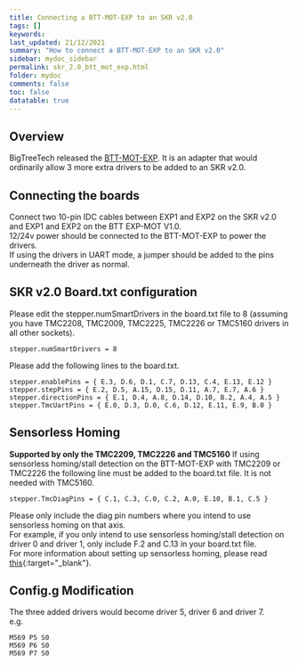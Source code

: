 ```yaml
---
title: Connecting a BTT-MOT-EXP to an SKR v2.0
tags: []
keywords: 
last_updated: 21/12/2021
summary: "How to connect a BTT-MOT-EXP to an SKR v2.0"
sidebar: mydoc_sidebar
permalink: skr_2.0_btt_mot_exp.html
folder: mydoc
comments: false
toc: false
datatable: true
---
```


## Overview

BigTreeTech released the [BTT-MOT-EXP](https://github.com/bigtreetech/BTT-Expansion-module/tree/master/BTT%20EXP-MOT). It is an adapter that would ordinarily allow 3 more extra drivers to be added to an SKR v2.0. 

## Connecting the boards

Connect two 10-pin IDC cables between EXP1 and EXP2 on the SKR v2.0 and EXP1 and EXP2 on the BTT EXP-MOT V1.0.  
12/24v power should be connected to the BTT-MOT-EXP to power the drivers.  
If using the drivers in UART mode, a jumper should be added to the pins underneath the driver as normal.  

## SKR v2.0 Board.txt configuration

Please edit the stepper.numSmartDrivers in the board.txt file to 8 (assuming you have TMC2208, TMC2009, TMC2225, TMC2226 or TMC5160 drivers in all other sockets).  
```
stepper.numSmartDrivers = 8
```

Please add the following lines to the board.txt.  
```
stepper.enablePins = { E.3, D.6, D.1, C.7, D.13, C.4, E.13, E.12 }
stepper.stepPins = { E.2, D.5, A.15, D.15, D.11, A.7, E.7, A.6 }
stepper.directionPins = { E.1, D.4, A.8, D.14, D.10, B.2, A.4, A.5 }
stepper.TmcUartPins = { E.0, D.3, D.0, C.6, D.12, E.11, E.9, B.0 }
```

## Sensorless Homing

**Supported by only the TMC2209, TMC2226 and TMC5160**
If using sensorless homing/stall detection on the BTT-MOT-EXP with TMC2209 or TMC2226 the following line must be added to the board.txt file. It is not needed with TMC5160.
```
stepper.TmcDiagPins = { C.1, C.3, C.0, C.2, A.0, E.10, B.1, C.5 }
```
Please only include the diag pin numbers where you intend to use sensorless homing on that axis.  
For example, if you only intend to use sensorless homing/stall detection on driver 0 and driver 1, only include F.2 and C.13 in your board.txt file.  
For more information about setting up sensorless homing, please read [this](sensorless.html){:target="_blank"}.  

## Config.g Modification

The three added drivers would become driver 5, driver 6 and driver 7.  
e.g.
```
M569 P5 S0
M569 P6 S0
M569 P7 S0
```
